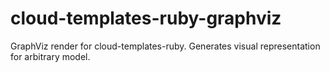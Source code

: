 # cloud-templates-ruby-graphviz
GraphViz render for cloud-templates-ruby. Generates visual representation for arbitrary model.
